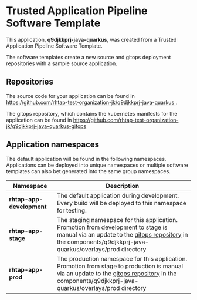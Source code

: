 # Trusted Application Pipeline Software Template

This application, **q9djkkprj-java-quarkus**, was created from a Trusted Application Pipeline Software Template.

The software templates create a new source and gitops deployment repositories with a sample source application. 

## Repositories

The source code for your application can be found in [https://github.com/rhtap-test-organization-jk/q9djkkprj-java-quarkus ](https://github.com/rhtap-test-organization-jk/q9djkkprj-java-quarkus ).
 
The gitops repository, which contains the kubernetes manifests for the application can be found in 
[https://github.com/rhtap-test-organization-jk/q9djkkprj-java-quarkus-gitops ](https://github.com/rhtap-test-organization-jk/q9djkkprj-java-quarkus-gitops ) 

## Application namespaces 

The default application will be found in the following namespaces. Applications can be deployed into unique namespaces or multiple software templates can also bet generated into the same group namespaces.  

|  Namespace   |  Description   |  
| -------- | -------- |   
| **rhtap-app-development** | The default application during development. Every build will be deployed to this namespace for testing. | 
| **rhtap-app-stage** | The staging namespace for this application. Promotion from development to stage is manual via an update to the [gitops repository](https://github.com/rhtap-test-organization-jk/q9djkkprj-java-quarkus-gitops ) in the components/q9djkkprj-java-quarkus/overlays/prod directory |  
| **rhtap-app-prod** | The production namespace for this application. Promotion from stage to production is manual via an update to the [gitops repository](https://github.com/rhtap-test-organization-jk/q9djkkprj-java-quarkus-gitops ) in the components/q9djkkprj-java-quarkus/overlays/prod directory | 